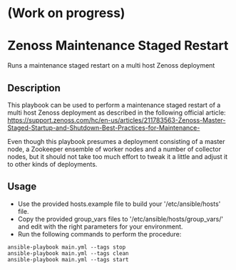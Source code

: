 # (Work on progress)
# Zenoss Maintenance Staged Restart
Runs a maintenance staged restart on a multi host Zenoss deployment

## Description
This playbook can be used to perform a maintenance staged restart of a multi host Zenoss deployment as described in the following official article:
https://support.zenoss.com/hc/en-us/articles/211783563-Zenoss-Master-Staged-Startup-and-Shutdown-Best-Practices-for-Maintenance-

Even though this playbook presumes a deployment consisting of a master node, a Zookeeper ensemble of worker nodes and a number of collector nodes, but it should not take too much effort to tweak it a little and adjust it to other kinds of deployments.

## Usage
- Use the provided hosts.example file to build your '/etc/ansible/hosts' file.
- Copy the provided group_vars files to '/etc/ansible/hosts/group_vars/' and edit with the right parameters for your environment.
- Run the following commands to perform the procedure:
```
ansible-playbook main.yml --tags stop
ansible-playbook main.yml --tags clean
ansible-playbook main.yml --tags start
```
